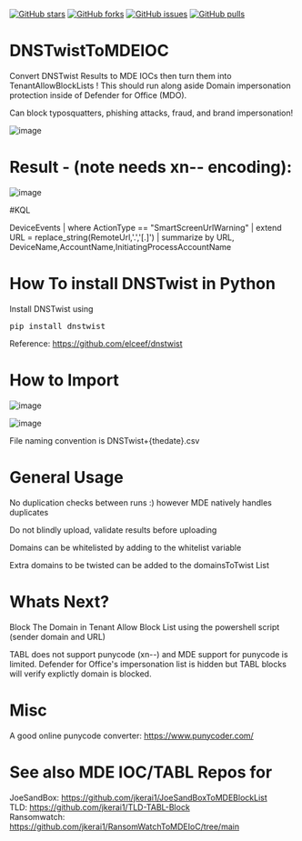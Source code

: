 [![GitHub stars](https://img.shields.io/github/stars/jkerai1/DNSTwistToMDEIOC?style=flat-square)](https://github.com/jkerai1/DNSTwistToMDEIOC/stargazers)
[![GitHub forks](https://img.shields.io/github/forks/jkerai1/DNSTwistToMDEIOC?style=flat-square)](https://github.com/jkerai1/DNSTwistToMDEIOC/network)
[![GitHub issues](https://img.shields.io/github/issues/jkerai1/DNSTwistToMDEIOC?style=flat-square)](https://github.com/jkerai1/DNSTwistToMDEIOC/issues)
[![GitHub pulls](https://img.shields.io/github/issues-pr/jkerai1/DNSTwistToMDEIOC?style=flat-square)](https://github.com/jkerai1/DNSTwistToMDEIOC/pulls)

# DNSTwistToMDEIOC
Convert DNSTwist Results to MDE IOCs then turn them into TenantAllowBlockLists ! This should run along aside Domain impersonation protection inside of Defender for Office (MDO). 

Can block typosquatters, phishing attacks, fraud, and brand impersonation!

![image](https://github.com/jkerai1/DNSTwistToMDEIOC/assets/55988027/d6c1f7f2-c72b-4b60-8519-8df07d3dc049)


# Result - (note needs xn-- encoding):  
![image](https://github.com/jkerai1/DNSTwistToMDEIOC/assets/55988027/f3df970e-cda3-4fa4-b921-bb44127ecd7b)

#KQL  

DeviceEvents
| where ActionType == "SmartScreenUrlWarning"
| extend URL = replace_string(RemoteUrl,'.','[.]')
| summarize by URL, DeviceName,AccountName,InitiatingProcessAccountName

# How To install DNSTwist in Python  

Install DNSTwist using
<pre>
pip install dnstwist
</pre>
Reference: https://github.com/elceef/dnstwist

# How to Import  
![image](https://user-images.githubusercontent.com/55988027/279781043-db91bef8-7537-4aa8-afe2-e28eb6163717.png)

![image](https://github.com/jkerai1/DNSTwistToMDEIOC/assets/55988027/d889ad6a-dba2-481d-b8ab-cada3eb33f7e)


File naming convention is DNSTwist+{thedate}.csv

# General Usage  

No duplication checks between runs :) however MDE natively handles duplicates

Do not blindly upload, validate results before uploading  

Domains can be whitelisted by adding to the whitelist variable  

Extra domains to be twisted can be added to the domainsToTwist List  

# Whats Next?  

Block The Domain in Tenant Allow Block List using the powershell script (sender domain and URL)

TABL does not support punycode (xn--) and MDE support for punycode is limited. Defender for Office's impersonation list is hidden but TABL blocks will verify explictly domain is blocked.    

# Misc  
A good online punycode converter: https://www.punycoder.com/


# See also MDE IOC/TABL Repos for 
JoeSandBox: https://github.com/jkerai1/JoeSandBoxToMDEBlockList   
TLD: https://github.com/jkerai1/TLD-TABL-Block  
Ransomwatch: https://github.com/jkerai1/RansomWatchToMDEIoC/tree/main
